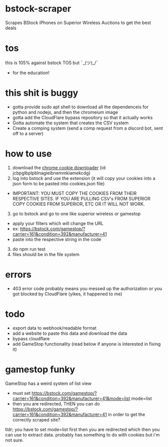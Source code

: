 # bstock-scraper
Scrapes BStock iPhones on Superior Wireless Auctions to get the best deals

# tos
this is 105% against bstock TOS but ¯\_(ツ)_/¯
- for the education!

# this shit is buggy
- gotta provide sudo apt shell to download all the dependenceis for python and nodejs, and then the chromeium image
- gotta add the CloudFlare bypass repository so that it actually works
- Gotta automate the system that creates the CSV system
- Create a comping system (send a comp request from a discord bot, sent off to a server)

# how to use
1. download the [chrome cookie downloader](https://chromewebstore.google.com/detail/copy-cookies/jcbpglbplpblnagieibnemmkiamekcdg) (id: jcbpglbplpblnagieibnemmkiamekcdg)
2. log into bstock and use the extension (it will copy your cookies into a json form to be pasted into cookies.json file) 
- IMPORTANT: YOU MUST COPY THE COOKIES FROM THEIR RESPECTIVE SITES. IF YOU ARE PULLING CSV's FROM SUPERIOR COPY COOKIES FROM SUPERIOR, ETC OR IT WILL NOT WORK.
3. go to bstock and go to one like superior wireless or gamestop
  - apply your filters which will change the URL
  - ex: https://bstock.com/gamestop/?carrier=161&condition=392&manufacturer=41
  - paste into the respective string in the code
3. do npm run test
4. files should be in the file system

# errors
- 403 error code probably means you messed up the authorization or you got blocked by CloudFlare (yikes, it happened to me)

# todo
- export data to webhook/readable format
- add a website to paste this data and download the data
- bypass cloudflare
- add GameStop functionality (read below if anyone is interested in fixing it)

# gamestop funky
GameStop has a weird system of list view
- must set https://bstock.com/gamestop/?carrier=161&condition=392&manufacturer=41&mode=list
mode=list
- then you are redirected, THEN you can do https://bstock.com/gamestop/?carrier=161&condition=392&manufacturer=41 in order to get the correctly scraped site?

tldr; you have to set mode=list first then you are redirected which then you can use to extract data. probably has something to do with cookies but i'm not sure.

